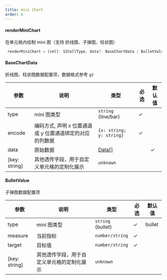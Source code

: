 ```yaml
---
title: mini Chart
order: 6
---
```


#### renderMiniChart

在单元格内绘制 mini 图（支持 折线图、子弹图、柱状图）

```ts
 renderMiniChart = (cell: S2CellType, data?: BaseChartData | BulletValue) => void;
```

#### BaseChartData

折线图、柱状图数据配置项，数据格式参考 `g2`

| 参数 | 说明 | 类型 | 必选  | 默认值 |
| --- | ---- | --- | ---- | ------ |
| type  | mini 图类型 | `string` (line/bar) |    ✓   |    |
| encode  | 编码方式, 声明 x 位置通道或 y 位置通道绑定的对应的列数据| `{x: string; y: string}` |  ✓   |    |
| data  | 原始数据  | [Data[]](#data) |    |   ✓   |
| [key: string]  | 其他透传字段，用于自定义单元格的定制化展示   | `unknown` |   |  |

#### BulletValue

子弹图数据配置项

| 参数 | 说明 | 类型 | 必选  | 默认值 |
| --- | ---- | --- | ---- | ------ |
| type  | mini 图类型 | `string` (bullet) |    ✓   |  bullet  |
| measure  | 当前指标 | `number/string` |  ✓   |    |
| target  | 目标值 | `number/string` |  ✓   |    |
| [key: string]  | 其他透传字段，用于自定义单元格的定制化展示   | `unknown` |   |  |
